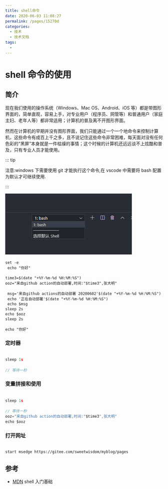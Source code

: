 ```yaml
---
title: shell命令
date: 2020-06-03 11:08:27
permalink: /pages/15270d
categories:
  - 技术
  - 技术文档
tags:
  -
---
```


# shell 命令的使用

## 简介

现在我们使用的操作系统（Windows、Mac OS、Android、iOS 等）都是带图形界面的，简单直观，容易上手，对专业用户（程序员、网管等）和普通用户（家庭主妇、老年人等）都非常适用；计算机的普及离不开图形界面。

然而在计算机的早期并没有图形界面，我们只能通过一个一个地命令来控制计算机，这些命令有成百上千之多，且不说记住这些命令非常困难，每天面对没有任何色彩的“黑屏”本身就是一件枯燥的事情；这个时候的计算机还远远谈不上炫酷和普及，只有专业人员才能使用。

::: tip

注意:windows 下需要使用 git 才能执行这个命令,在 vscode 中需要将 bash 配置为默认才可继续使用.

:::

<!-- more -->

![image-20200603111843266](../img/image-20200603111843266.png)

```shell
set -e
 echo "你好"

time3=$(date "+%Y-%m-%d %H:%M:%S")
ooz="来自github action的自动部署,时间:"$time3",张大明"

 msg='来自github actions的自动部署 20200602'$(date "+%Y-%m-%d %H:%M:%S")
 echo '正在自动部署'$(date "+%Y-%m-%d %H:%M:%S")
 echo $msg
sleep 2s
echo $ooz
sleep 2s

echo "你好"
```

### 定时器

```javascript

sleep 1s

// 等待一秒


```

### 变量拼接和使用

```javascript

sleep 1s

// 等待一秒
ooz="来自github action的自动部署,时间:"$time3",张大明"
echo $ooz


```

### 打开网址

```shell

start msedge https://gitee.com/sweetwisdom/myblog/pages

```

## 参考

- [MDN](http://c.biancheng.net/view/706.html) shell 入门基础

